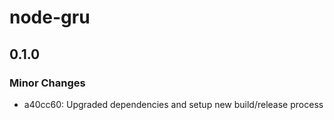 # node-gru

## 0.1.0
### Minor Changes

- a40cc60: Upgraded dependencies and setup new build/release process

